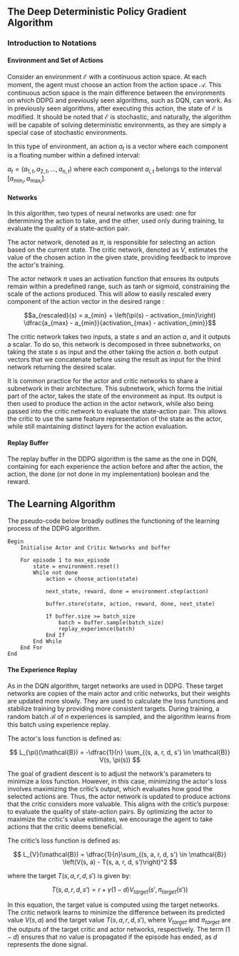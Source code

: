 ## The Deep Deterministic Policy Gradient Algorithm

### Introduction to Notations

#### Environment and Set of Actions

Consider an environment $\mathcal{E}$ with a continuous action space. At each moment, the agent must choose an action from the action space $\mathcal{A}$. This continuous action space is the main difference between the environments on which DDPG and previously seen algorithms, such as DQN, can work. As in previously seen algorithms, after executing this action, the state of $\mathcal{E}$ is modified. It should be noted that $\mathcal{E}$ is stochastic, and naturally, the algorithm will be capable of solving deterministic environments, as they are simply a special case of stochastic environments.

In this type of environment, an action $a_t$ is a vector where each component is a floating number within a defined interval:

$a_t = \left( a_{1,t}, a_{2,t}, \dots, a_{n,t} \right)$
where each component $a_{i,t}$ belongs to the interval $\left[ a_{{\text{min}}_i}, a_{{\text{max}}_i} \right]$.


#### Networks
In this algorithm, two types of neural networks are used: one for determining the action to take, and the other, used only during training, to evaluate the quality of a state-action pair.

The actor network, denoted as $\pi$, is responsible for selecting an action based on the current state. The critic network, denoted as $V$, estimates the value of the chosen action in the given state, providing feedback to improve the actor's training.

The actor network $\pi$ uses an activation function that ensures its outputs remain within a predefined range, such as tanh or sigmoid, constraining the scale of the actions produced. This will allow to easily rescaled every component of the action vector in the desired range :

$$a_{rescaled}(s) = a_{min} + \left(\pi(s) - activation_{min}\right) \dfrac{a_{max} - a_{min}}{activation_{max} - activation_{min}}$$

The critic network takes two inputs, a state $s$ and an action $a$, and it outputs a scalar. To do so, this network is decomposed in three subnetworks, on taking the state $s$ as input and the other taking the action $a$. both output vectors that we concatenate before using the result as input for the third network returning the desired scalar.

It is common practice for the actor and critic networks to share a subnetwork in their architecture. This subnetwork, which forms the initial part of the actor, takes the state of the environment as input. Its output is then used to produce the action in the actor network, while also being passed into the critic network to evaluate the state-action pair. This allows the critic to use the same feature representation of the state as the actor, while still maintaining distinct layers for the action evaluation.

#### Replay Buffer

The replay buffer in the DDPG algorithm is the same as the one in DQN, containing for each experience the action before and after the action, the action, the done (or not done in my implementation) boolean and the reward.

## The Learning Algorithm

The pseudo-code below broadly outlines the functioning of the learning process of the DDPG algorithm.

```
Begin
    Initialise Actor and Critic Networks and buffer

    For episode 1 to max_episode
        state = environment.reset()
        While not done
            action = choose_action(state)

            next_state, reward, done = environment.step(action)

            buffer.store(state, action, reward, done, next_state)

            If buffer.size >= batch_size
                batch = buffer.sample(batch_size)
                replay_experience(batch)
            End If
        End While
    End For
End
```


#### The Experience Replay


As in the DQN algorithm, target networks are used in DDPG. These target networks are copies of the main actor and critic networks, but their weights are updated more slowly. They are used to calculate the loss functions and stabilize training by providing more consistent targets. During training, a random batch $\mathcal{B}$ of $n$ experiences is sampled, and the algorithm learns from this batch using experience replay. 

The actor's loss function is defined as:

$$
L_{\pi}(\mathcal{B}) = -\dfrac{1}{n} \sum_{(s, a, r, d, s') \in \mathcal{B}} V(s, \pi(s))
$$

The goal of gradient descent is to adjust the network's parameters to minimize a loss function. However, in this case, minimizing the actor's loss involves maximizing the critic’s output, which evaluates how good the selected actions are. Thus, the actor network is updated to produce actions that the critic considers more valuable. This aligns with the critic’s purpose: to evaluate the quality of state-action pairs. By optimizing the actor to maximize the critic's value estimates, we encourage the agent to take actions that the critic deems beneficial.

The critic’s loss function is defined as:

$$
L_{V}(\mathcal{B}) = \dfrac{1}{n}\sum_{(s, a, r, d, s') \in \mathcal{B}} \left(V(s, a) - T(s, a, r, d, s')\right)^2
$$

where the target $T(s, a, r, d, s')$ is given by:

$$
T(s, a, r, d, s') = r + \gamma (1 - d) V_{target}(s', \pi_{target}(s'))
$$

In this equation, the target value is computed using the target networks. The critic network learns to minimize the difference between its predicted value $V(s, a)$ and the target value $T(s, a, r, d, s')$, where $V_{target}$ and $\pi_{target}$ are the outputs of the target critic and actor networks, respectively. The term $(1 - d)$ ensures that no value is propagated if the episode has ended, as $d$ represents the done signal.
